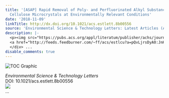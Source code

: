 ```yaml
---
title: '[ASAP] Rapid Removal of Poly- and Perfluorinated Alkyl Substances by Poly(ethylenimine)-Functionalized
  Cellulose Microcrystals at Environmentally Relevant Conditions'
date: '2018-11-09'
linkTitle: http://dx.doi.org/10.1021/acs.estlett.8b00556
source: 'Environmental Science & Technology Letters: Latest Articles (ACS Publications)'
description: |-
  <p><img src="https://pubs.acs.org/appl/literatum/publisher/achs/journals/content/estlcu/0/estlcu.ahead-of-print/acs.estlett.8b00556/20181109/images/medium/ez-2018-005567_0005.gif" alt="TOC Graphic"/></p><div><cite>Environmental Science & Technology Letters</cite></div><div>DOI: 10.1021/acs.estlett.8b00556</div><div class="feedflare">
  <a href="http://feeds.feedburner.com/~ff/acs/estlcu?a=pQvLjrsDyA0:JnKf0W7PywA:yIl2AUoC8zA"><img src="http://feeds.feedburner.com/~ff/acs/estlcu?d=yIl2AUoC8zA" border="0"></img></a>
  </div> ...
disable_comments: true
---
```

<p><img src="https://pubs.acs.org/appl/literatum/publisher/achs/journals/content/estlcu/0/estlcu.ahead-of-print/acs.estlett.8b00556/20181109/images/medium/ez-2018-005567_0005.gif" alt="TOC Graphic"/></p><div><cite>Environmental Science & Technology Letters</cite></div><div>DOI: 10.1021/acs.estlett.8b00556</div><div class="feedflare">
<a href="http://feeds.feedburner.com/~ff/acs/estlcu?a=pQvLjrsDyA0:JnKf0W7PywA:yIl2AUoC8zA"><img src="http://feeds.feedburner.com/~ff/acs/estlcu?d=yIl2AUoC8zA" border="0"></img></a>
</div> ...